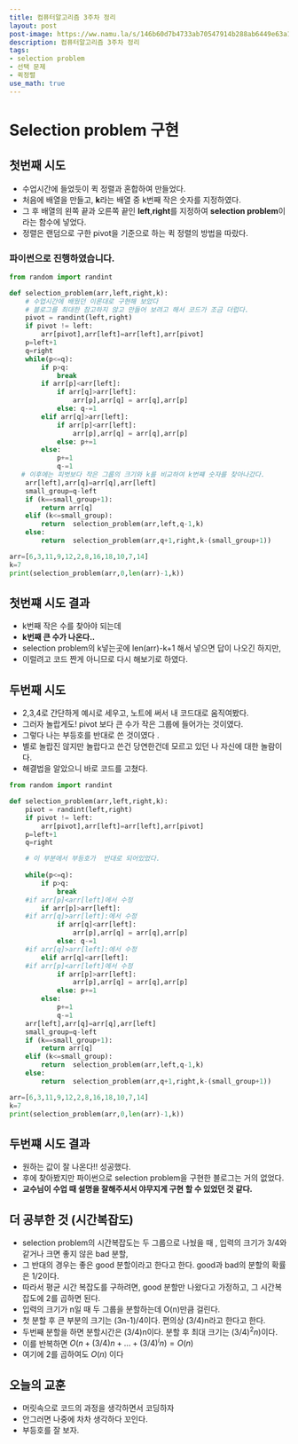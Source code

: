 ```yaml
---
title: 컴퓨터알고리즘 3주차 정리
layout: post
post-image: https://ww.namu.la/s/146b60d7b4733ab70547914b288ab6449e63a164589c674cab5ed0d14c96bf5be9ab98261cbf419b71a0f10c4897a1082b7b94a213af1b1659fe4f6787ddc8844f406062377cb13aab18d0f145a2d3e1
description: 컴퓨터알고리즘 3주차 정리
tags:
- selection problem
- 선택 문제
- 퀵정렬
use_math: true
---
```


# Selection problem 구현

## 첫번째 시도
- 수업시간에 들었듯이 퀵 정렬과 혼합하여 만들었다.
- 처음에 배열을 만들고, **k**라는 배열 중 k번째 작은 숫자를 지정하였다.
- 그 후 배열의 왼쪽 끝과 오른쪽 끝인 **left**,**right**를 지정하여 **selection problem**이라는 함수에 넣었다.
- 정렬은 랜덤으로 구한 pivot을 기준으로 하는 퀵 정렬의 방법을 따랐다.

### 파이썬으로 진행하였습니다.
``` py
from random import randint

def selection_problem(arr,left,right,k):
    # 수업시간에 배웠던 이론대로 구현해 보았다
    # 블로그를 최대한 참고하지 않고 만들어 보려고 해서 코드가 조금 더럽다. 
    pivot = randint(left,right)
    if pivot != left:
        arr[pivot],arr[left]=arr[left],arr[pivot]
    p=left+1
    q=right  
    while(p<=q):
        if p>q:
            break
        if arr[p]<arr[left]:
            if arr[q]>arr[left]:
                arr[p],arr[q] = arr[q],arr[p]
            else: q-=1
        elif arr[q]>arr[left]:
            if arr[p]<arr[left]:
                arr[p],arr[q] = arr[q],arr[p]
            else: p+=1
        else: 
            p+=1
            q-=1
   # 이후에는 피벗보다 작은 그룹의 크기와 k를 비교하여 k번쨰 숫자를 찾아나갔다.
    arr[left],arr[q]=arr[q],arr[left]
    small_group=q-left
    if (k==small_group+1):
        return arr[q]
    elif (k<=small_group):
        return  selection_problem(arr,left,q-1,k)
    else:
        return  selection_problem(arr,q+1,right,k-(small_group+1))

arr=[6,3,11,9,12,2,8,16,18,10,7,14]
k=7
print(selection_problem(arr,0,len(arr)-1,k))

```
## 첫번쨰 시도 결과
- k번째 작은 수를 찾아야 되는데
- **k번째 큰 수가 나온다..**
- selection problem의 k넣는곳에 len(arr)-k+1 해서 넣으면 답이 나오긴 하지만,
- 이럴려고 코드 짠게 아니므로 다시 해보기로 하였다.

## 두번째 시도
- 2,3,4로 간단하게 예시로 세우고, 노트에 써서 내 코드대로 움직여봤다.
- 그러자 놀랍게도! pivot 보다 큰 수가 작은 그룹에 들어가는 것이였다.
- 그렇다 나는 부등호를 반대로 쓴 것이였다 .
- 별로 놀랍진 않지만 놀랍다고 쓴건 당연한건데 모르고 있던 나 자신에 대한 놀람이다.
- 해결법을 알았으니 바로 코드를 고쳤다.

``` py
from random import randint

def selection_problem(arr,left,right,k): 
    pivot = randint(left,right)
    if pivot != left:
        arr[pivot],arr[left]=arr[left],arr[pivot]
    p=left+1
    q=right

    # 이 부분에서 부등호가  반대로 되어있었다.
    
    while(p<=q):
        if p>q:
            break
    #if arr[p]<arr[left]에서 수정        
        if arr[p]>arr[left]:
    #if arr[q]>arr[left]:에서 수정
            if arr[q]<arr[left]:
                arr[p],arr[q] = arr[q],arr[p]
            else: q-=1
    #if arr[q]>arr[left]:에서 수정
        elif arr[q]<arr[left]:
    #if arr[p]<arr[left]에서 수정   
            if arr[p]>arr[left]:
                arr[p],arr[q] = arr[q],arr[p]
            else: p+=1
        else: 
            p+=1
            q-=1
    arr[left],arr[q]=arr[q],arr[left]
    small_group=q-left
    if (k==small_group+1):
        return arr[q]
    elif (k<=small_group):
        return  selection_problem(arr,left,q-1,k)
    else:
        return  selection_problem(arr,q+1,right,k-(small_group+1))

arr=[6,3,11,9,12,2,8,16,18,10,7,14]
k=7
print(selection_problem(arr,0,len(arr)-1,k))

```

## 두번쨰 시도 결과
- 원하는 값이 잘 나온다!! 성공했다.
- 후에 찾아봤지만 파이썬으로 selection problem을 구현한 블로그는 거의 없었다.
- **교수님이 수업 때 설명을 잘해주셔서 야무지게 구현 할 수 있었던 것 같다.**


## 더 공부한 것 (시간복잡도)
- selection problem의 시간복잡도는 두 그룹으로 나눴을 때 , 입력의 크기가 3/4와 같거나 크면 좋지 않은 bad 분할,
- 그 반대의 경우는 좋은 good 분할이라고 한다고 한다. good과 bad의 분할의 확률은 1/2이다.
- 따라서 평균 시간 복잡도를 구하려면, good 분할만 나왔다고 가정하고, 그 시간복잡도에 2를 곱하면 된다.
- 입력의 크기가 n일 때 두 그룹을 분할하는데 O(n)만큼 걸린다.
- 첫 분할 후 큰 부분의 크기는 (3n-1)/4이다. 편의상 (3/4)n라고 한다고 한다.
- 두번째 분할을 하면 분할시간은 (3/4)n이다. 분할 후 최대 크기는 $(3/4)^2 n)$이다.
- 이를 반복하면 $O(n+(3/4)n+...+(3/4)^i n)=O(n)$
- 여기에 2를 곱하여도 $O(n)$ 이다
## 오늘의 교훈
- 머릿속으로 코드의 과정을 생각하면서 코딩하자
- 안그러면 나중에 차차 생각하다 꼬인다.
- 부등호를 잘 보자.
